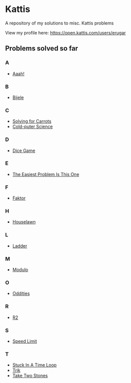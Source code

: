 # Kattis
A repository of my solutions to misc. Kattis problems

View my profile here: https://open.kattis.com/users/erugar

## Problems solved so far

### A
* [Aaah!](https://open.kattis.com/problems/aaah)
### B
* [Bijele](https://open.kattis.com/problems/bijele)
### C
* [Solving for Carrots](https://open.kattis.com/problems/carrots)
* [Cold-puter Science](https://open.kattis.com/problems/cold)
### D
* [Dice Game](https://open.kattis.com/problems/dicegame)
### E
* [The Easiest Problem Is This One](https://open.kattis.com/problems/easiest)
### F
* [Faktor](https://open.kattis.com/problems/faktor)
### H
* [Houselawn](https://open.kattis.com/problems/houselawn)
### L
* [Ladder](https://open.kattis.com/problems/ladder)
### M
* [Modulo](https://open.kattis.com/problems/modulo)
### O
* [Oddities](https://open.kattis.com/problems/oddities)
### R
* [R2](https://open.kattis.com/problems/r2)
### S
* [Speed Limit](https://open.kattis.com/problems/speedlimit)
### T
* [Stuck In A Time Loop](https://open.kattis.com/problems/timeloop)
* [Trik](https://open.kattis.com/problems/trik)
* [Take Two Stones](https://open.kattis.com/problems/twostones)
